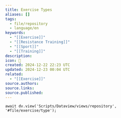 ```yaml
---
title: Exercise Types
aliases: []
tags:
  - file/repository
  - language/en
keywords:
  - "[[Exercise]]"
  - "[[Resistance Training]]"
  - "[[Sport]]"
  - "[[Training]]"
description: 
icon: 🤸
created: 2024-12-22 22:23 UTC
updated: 2024-12-23 00:04 UTC
related:
  - "[[Exercise]]"
source.authors: 
source.links: 
source.published: 
---
```


```dataviewjs
await dv.view('Scripts/Dataview/views/repository', '#file/exercise/type');
```
